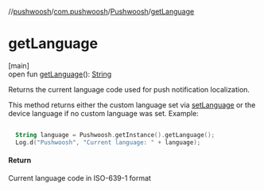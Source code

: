 //[pushwoosh](../../../index.md)/[com.pushwoosh](../index.md)/[Pushwoosh](index.md)/[getLanguage](get-language.md)

# getLanguage

[main]\
open fun [getLanguage](get-language.md)(): [String](https://developer.android.com/reference/kotlin/java/lang/String.html)

Returns the current language code used for push notification localization. 

 This method returns either the custom language set via [setLanguage](set-language.md) or the device language if no custom language was set.  Example: 

```kotlin

  String language = Pushwoosh.getInstance().getLanguage();
  Log.d("Pushwoosh", "Current language: " + language);

```

#### Return

Current language code in ISO-639-1 format
